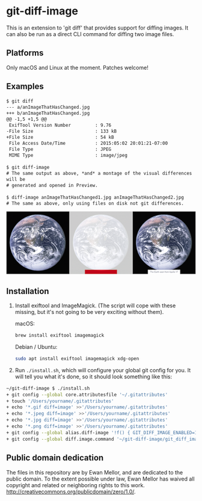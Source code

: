 git-diff-image
==============

This is an extension to 'git diff' that provides support for diffing images.
It can also be run as a direct CLI command for diffing two image files.

Platforms
---------

Only macOS and Linux at the moment.  Patches welcome!

Examples
--------

```
$ git diff
--- a/anImageThatHasChanged.jpg
+++ b/anImageThatHasChanged.jpg
@@ -1,5 +1,5 @@
 ExifTool Version Number         : 9.76
-File Size                       : 133 kB
+File Size                       : 54 kB
 File Access Date/Time           : 2015:05:02 20:01:21-07:00
 File Type                       : JPEG
 MIME Type                       : image/jpeg

$ git diff-image
# The same output as above, *and* a montage of the visual differences will be
# generated and opened in Preview.

$ diff-image anImageThatHasChanged1.jpg anImageThatHasChanged2.jpg
# The same as above, only using files on disk not git differences.
```

![Screenshot](example-comparison.png?raw=true)


Installation
------------

1. Install exiftool and ImageMagick.  (The script will cope with these missing,
but it's not going to be very exciting without them).

   macOS:

   ```bash
   brew install exiftool imagemagick
   ```

   Debian / Ubuntu:

   ```bash
   sudo apt install exiftool imagemagick xdg-open
   ```

2. Run `./install.sh`, which will configure your global git config for you.
It will tell you what it's done, so it should look something like this:

```bash
~/git-diff-image $ ./install.sh
+ git config --global core.attributesfile '~/.gitattributes'
+ touch '/Users/yourname/.gitattributes'
+ echo '*.gif diff=image' >>'/Users/yourname/.gitattributes'
+ echo '*.jpeg diff=image' >>'/Users/yourname/.gitattributes'
+ echo '*.jpg diff=image' >>'/Users/yourname/.gitattributes'
+ echo '*.png diff=image' >>'/Users/yourname/.gitattributes'
+ git config --global alias.diff-image '!f() { GIT_DIFF_IMAGE_ENABLED=1 git diff "$@"; }; f'
+ git config --global diff.image.command '~/git-diff-image/git_diff_image'
```

Public domain dedication
------------------------

The files in this repository are by Ewan Mellor, and are dedicated
to the public domain. To the extent possible under law, Ewan Mellor
has waived all copyright and related or neighboring rights to this
work. http://creativecommons.org/publicdomain/zero/1.0/.
